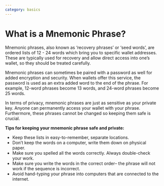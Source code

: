 ```yaml
---
category: basics
---
```

# What is a Mnemonic Phrase?

Mnemonic phrases, also known as ‘recovery phrases’ or ‘seed words’, are ordered lists of 12 - 24 words which bring you to specific wallet addresses. These are typically used for recovery and allow direct access into one’s wallet, so they should be treated carefully.

Mnemonic phrases can sometimes be paired with a password as well for added encryption and security. When wallets offer this service, the password is used as an extra added word to the end of the phrase. For example, 12-word phrases become 13 words, and 24-word phrases become 25 words.

In terms of privacy, mnemonic phrases are just as sensitive as your private key. Anyone can permanently access your wallet with your phrase. Furthermore, these phrases cannot be changed so keeping them safe is crucial.


**Tips for keeping your mnemonic phrase safe and private:** 
- Keep these lists in easy-to-remember, separate locations.
- Don’t keep the words on a computer, write them down on physical paper.
- Make sure you spelled all the words correctly. Always double-check your work.
- Make sure you write the words in the correct order– the phrase will not work if the sequence is incorrect.
- Avoid hand-typing your phrase into computers that are connected to the internet.
